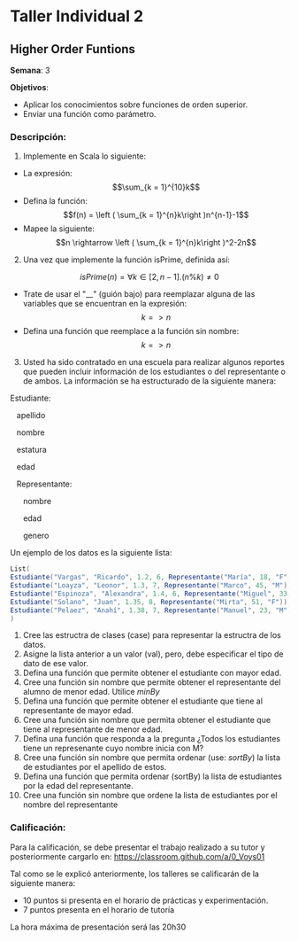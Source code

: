 # Taller Individual  2
## Higher Order Funtions

**Semana**: 3

**Objetivos**:

- Aplicar los conocimientos sobre funciones de orden superior.
- Enviar una función como parámetro.

### Descripción:

1. Implemente en Scala lo siguiente:

- La expresión: $$\sum_{k = 1}^{10}k$$
- Defina la función: $$f(n) = \left ( \sum_{k = 1}^{n}k\right )n^{n-1}-1$$
- Mapee la siguiente: $$n \rightarrow \left ( \sum_{k = 1}^{n}k\right )^2-2n$$


2. Una vez que implemente la función isPrime, definida así:

```math
isPrime(n) = \forall k \in [2, n - 1] . (n\%k) \neq 0
```

 - Trate de usar el "__" (guión bajo) para reemplazar alguna de las variables que se encuentran en la expresión: $$k => n % k != 0$$
 - Defina una función que reemplace a la función sin nombre: $$k => n % k != 0$$


3. Usted ha sido contratado en una escuela para realizar algunos reportes que pueden incluir información de los estudiantes o del representante o de ambos. La información se ha estructurado de la siguiente manera:

Estudiante:

&nbsp;&nbsp;&nbsp;apellido

&nbsp;&nbsp;&nbsp;nombre

&nbsp;&nbsp;&nbsp;estatura

&nbsp;&nbsp;&nbsp;edad

&nbsp;&nbsp;&nbsp;Representante:

&nbsp;&nbsp;&nbsp;&nbsp;&nbsp;&nbsp;nombre

&nbsp;&nbsp;&nbsp;&nbsp;&nbsp;&nbsp;edad

&nbsp;&nbsp;&nbsp;&nbsp;&nbsp;&nbsp;genero

Un ejemplo de los datos es la siguiente lista:
```Scala
List(
Estudiante("Vargas", "Ricardo", 1.2, 6, Representante("María", 18, "F")),
Estudiante("Loayza", "Leonor", 1.3, 7, Representante("Marco", 45, "M")),
Estudiante("Espinoza", "Alexandra", 1.4, 6, Representante("Miguel", 33, "M")),
Estudiante("Solano", "Juan", 1.35, 8, Representante("Mirta", 51, "F")),
Estudiante("Pelaez", "Anahí", 1.38, 7, Representante("Manuel", 23, "M")),
)
```

1. Cree las estructra de clases (case) para representar la estructra de los datos.
2. Asigne la lista anterior a un valor (val), pero, debe especificar el tipo de dato de ese valor.
3. Defina una función que permite obtener el estudiante con mayor edad.
4. Cree una función sin nombre que permite obtener el representante del alumno de menor edad. Utilice *minBy*
5. Defina una función que permite obtener el estudiante que tiene al representante de mayor edad.
6. Cree una función sin nombre que permita obtener el estudiante que tiene al representante de menor edad.
7. Defina una función que responda a la pregunta ¿Todos los estudiantes tiene un represenante cuyo nombre inicia con M? 
8. Cree una función sin nombre que permita ordenar (use: *sortBy*) la lista de estudiantes por el apellido de estos.
9. Defina una función que permita ordenar (sortBy) la lista de estudiantes por la edad del representante.
10. Cree una función sin nombre que ordene la lista de estudiantes por el nombre del representante

### Calificación:

Para la calificación, se debe presentar el trabajo realizado a su tutor y posteriormente cargarlo en: https://classroom.github.com/a/0_Voys01

Tal como se le explicó anteriormente, los talleres se calificarán de la siguiente manera:

- 10 puntos si presenta en el horario de prácticas y experimentación.
- 7 puntos presenta en el horario de tutoría

La hora máxima de presentación será las 20h30